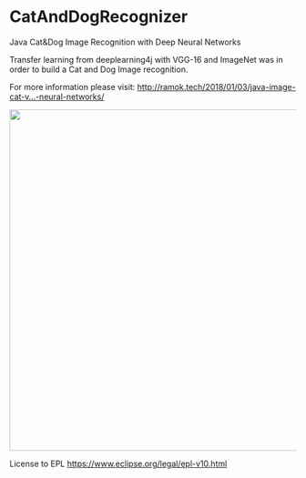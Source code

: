 # CatAndDogRecognizer
Java Cat&amp;Dog Image Recognition with Deep Neural Networks

Transfer learning from deeplearning4j with VGG-16 and ImageNet was in order to build a Cat and Dog Image recognition.

For more information please visit:
http://ramok.tech/2018/01/03/java-image-cat-v…-neural-networks/

<p align="center">
  <img src="https://i0.wp.com/ramok.tech/wp-content/uploads/2018/01/2018-01-03_21h30_55.jpg?w=786" width="600"/>
</p>


License to EPL https://www.eclipse.org/legal/epl-v10.html

